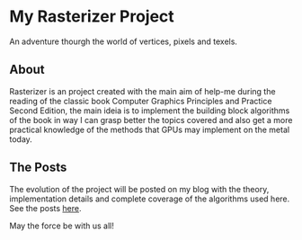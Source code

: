 # My Rasterizer Project
An adventure thourgh the world of vertices, pixels and texels.

## About
Rasterizer is an project created with the main aim of help-me during the reading of the classic 
book Computer Graphics Principles and Practice Second Edition, the main ideia is to implement the 
building block algorithms of the book in way I can grasp better the topics covered and also 
get a more practical knowledge of the methods that GPUs may implement on the metal today.

## The Posts 
The evolution of the project will be posted on my blog with the theory, implementation details 
and complete coverage of the algorithms used here.
See the posts [here](https://photonstopixels.wordpress.com/projects/).

May the force be with us all!

